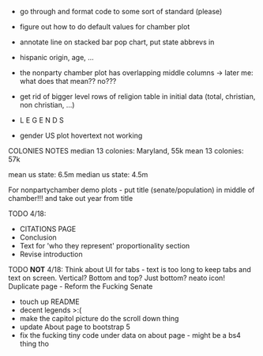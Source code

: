 - go through and format code to some sort of standard (please)

- figure out how to do default values for chamber plot

- annotate line on stacked bar pop chart, put state abbrevs in

- hispanic origin, age, ...

- the nonparty chamber plot has overlapping middle columns -> later me: what does that mean?? no???

- get rid of bigger level rows of religion table in initial data (total, christian, non christian, ...)


- L E G E N D S

- gender US plot hovertext not working


COLONIES NOTES
median 13 colonies: Maryland, 55k
mean 13 colonies: 57k

mean us state: 6.5m
median us state: 4.5m

For nonpartychamber demo plots - put title (senate/population) in middle of chamber!!! and take out year from title

TODO 4/18:
- CITATIONS PAGE
- Conclusion
- Text for 'who they represent' proportionality section
- Revise introduction


TODO **NOT** 4/18:
Think about UI for tabs - text is too long to keep tabs and text on screen. Vertical? Bottom and top? Just bottom? 
neato icon!
Duplicate page - Reform the Fucking Senate
- touch up README
- decent legends >:(
- make the capitol picture do the scroll down thing
- update About page to bootstrap 5
- fix the fucking tiny code under data on about page - might be a bs4 thing tho